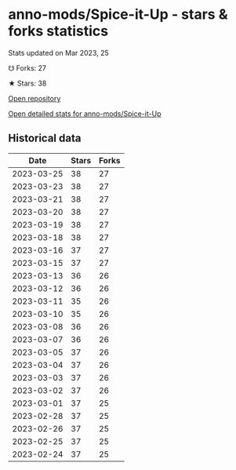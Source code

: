 # anno-mods/Spice-it-Up - stars & forks statistics

Stats updated on Mar 2023, 25

☋ Forks: 27

★ Stars: 38

[Open repository](https://github.com/anno-mods/Spice-it-Up)

[Open detailed stats for anno-mods/Spice-it-Up](https://reviewgithub.com/rep/anno-mods/Spice-it-Up)

## Historical data
| Date | Stars | Forks |
|------|-------|-------|
| 2023-03-25 | 38 | 27 | 
| 2023-03-23 | 38 | 27 | 
| 2023-03-21 | 38 | 27 | 
| 2023-03-20 | 38 | 27 | 
| 2023-03-19 | 38 | 27 | 
| 2023-03-18 | 38 | 27 | 
| 2023-03-16 | 37 | 27 | 
| 2023-03-15 | 37 | 27 | 
| 2023-03-13 | 36 | 26 | 
| 2023-03-12 | 36 | 26 | 
| 2023-03-11 | 35 | 26 | 
| 2023-03-10 | 35 | 26 | 
| 2023-03-08 | 36 | 26 | 
| 2023-03-07 | 36 | 26 | 
| 2023-03-05 | 37 | 26 | 
| 2023-03-04 | 37 | 26 | 
| 2023-03-03 | 37 | 26 | 
| 2023-03-02 | 37 | 26 | 
| 2023-03-01 | 37 | 25 | 
| 2023-02-28 | 37 | 25 | 
| 2023-02-26 | 37 | 25 | 
| 2023-02-25 | 37 | 25 | 
| 2023-02-24 | 37 | 25 | 

